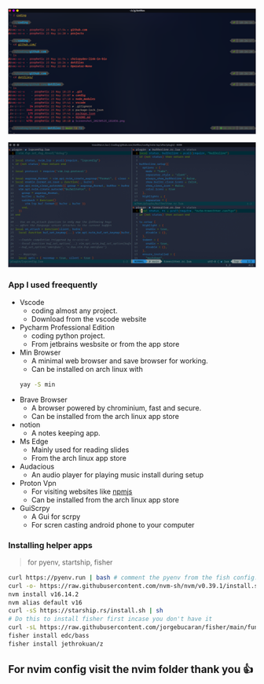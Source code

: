 ![fish screenshot](./images/fish_screenshot.png)

![nvim screenshot](./images/nvim_screenshot.png)

### App I used freequently

- Vscode
  - coding almost any project.
  - Download from the vscode website
- Pycharm Professional Edition
  - coding python project.
  - From jetbrains wesbsite or from the app store
- Min Browser
  - A minimal web browser and save browser for working.
  - Can be installed on arch linux with
  ```bash
  yay -S min
  ```
- Brave Browser
  - A browser powered by chrominium, fast and secure.
  - Can be installed from the arch linux app store
- notion
  - A notes keeping app.
- Ms Edge
  - Mainly used for reading slides
  - From the arch linux app store
- Audacious
  - An audio player for playing music
    install during setup
- Proton Vpn
  - For visiting websites like [npmjs](https://www.npmjs.com/package/react-router-dom)
  - Can be installed from the arch linux app store
- GuiScrpy
  - A Gui for scrpy
  - For scren casting android phone to your computer

### Installing helper apps

> for pyenv, startship, fisher

```bash
curl https://pyenv.run | bash # comment the pyenv from the fish config.fish file
curl -o- https://raw.githubusercontent.com/nvm-sh/nvm/v0.39.1/install.sh | bash
nvm install v16.14.2
nvm alias default v16
curl -sS https://starship.rs/install.sh | sh
# Do this to install fisher first incase you don't have it
curl -sL https://raw.githubusercontent.com/jorgebucaran/fisher/main/functions/fisher.fish | source && fisher install jorgebucaran/fisher
fisher install edc/bass
fisher install jethrokuan/z
```

## For nvim config visit the nvim folder thank you 👍
